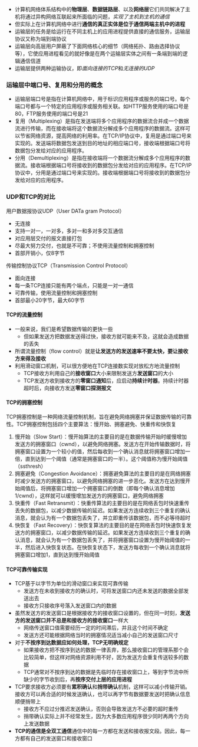 * 计算机网络体系结构中的**物理层**、**数据链路层**、以及**网络层**它们共同解决了主机将通过异构网络互联起来所面临的问题，*实现了主机到主机的通信*
* 但实际上在计算机网络中进行**通信的真正实体是位于通信两端主机中的进程**
* 运输层的任务是给运行在不同主机上的应用进程提供直接的通信服务，运输层协议又称为端到端协议
* 运输层向高层用户屏蔽了下面网络核心的细节（网络拓扑、路由选择协议等），它使应用进程看见的就好像是在两个运输层实体之间有一条端到端的逻辑通信信道
* 运输层提供两种运输协议，即*面向连接的TCP*和*无连接的UDP*

### 运输层中端口号、复用和分用的概念
* 运输层端口号是指在计算机网络中，用于标识应用程序或服务的端口号。每个端口号都与一个特定的应用程序或服务相关联。如HTTP服务使用的端口号是80，FTP服务使用的端口号是21
* 复用（Multiplexing）是指在发送端将多个应用程序的数据流合并成一个数据流进行传输，而在接收端将这个数据流分解成多个应用程序的数据流。这样可以节省网络资源，提高网络的利用率。在TCP/IP协议中，复用是通过端口号来实现的。发送端将数据包发送到目的地址的相应端口号，接收端根据端口号将数据包分发给对应的应用程序。
* 分用（Demultiplexing）是指在接收端将一个数据流分解成多个应用程序的数据流。接收端根据端口号将接收到的数据包分发给对应的应用程序。在TCP/IP协议中，分用是通过端口号来实现的。接收端根据端口号将接收到的数据包分发给对应的应用程序。

### UDP和TCP的对比

用户数据报协议UDP（User DATa gram Protocol）
* 无连接
* 支持一对一，一对多，多对一和多对多交互通信
* 对应用层交付的报文直接打包
* 尽最大努力交付，也就是不可靠；不使用流量控制和拥塞控制
* 首部开销小，仅8字节

传输控制协议TCP（Transmission Control Protocol）
* 面向连接
* 每一条TCP连接只能有两个端点，只能是一对一通信
* 可靠传输，使用流量控制和拥塞控制
* 首部最小20字节，最大60字节

#### TCP的流量控制
* 一般来说，我们是希望数据传输的更快一些
   * 但如果发送方把数据发送得过快，接收方就可能来不及，这就会造成数据的丢失
* 所谓流量控制（flow control）就是**让发送方的发送速率不要太快，要让接收方来得及接收**
* 利用滑动窗口机制，可以很方便地在TCP连接数实现对放松方地流量控制
   * TCP接收方利用自己的**接收窗口**大小来限制发送方**发送窗口**的大小
   * TCP发送方收到接收方的**零窗口通知**后，应启动**持续计时器**。持续计时器超时后，向接收方发送**零窗口探测报文**

#### TCP的拥塞控制

TCP拥塞控制是一种网络流量控制机制，旨在避免网络拥塞并保证数据传输的可靠性。TCP拥塞控制包括四个主要算法：慢开始、拥塞避免、快重传和快恢复
1. 慢开始（Slow Start）：慢开始算法的主要目的是在数据传输开始时缓慢增加发送方的拥塞窗口（cwnd），以避免网络拥塞。发送方在开始传输数据时，将拥塞窗口设置为一个较小的值，然后每收到一个确认消息就将拥塞窗口增加一倍，直到达到一个阈值（通常是拥塞窗口的一半）。这个阈值称为慢开始阈值（ssthresh）
2. 拥塞避免（Congestion Avoidance）：拥塞避免算法的主要目的是在网络拥塞时减少发送方的拥塞窗口，以避免网络拥塞的进一步恶化。发送方在达到慢开始阈值后，将拥塞窗口增加一个拥塞窗口的倒数（即每个确认消息增加1/cwnd），这样就可以缓慢增加发送方的拥塞窗口，避免网络拥塞
3. 快重传（Fast Retransmit）：快重传算法的主要目的是在网络丢包时快速重传丢失的数据包，以减少数据传输的延迟。如果发送方连续收到三个重复的确认消息，就会认为有一个数据包丢失了，并立即重传该数据包，而不必等待超时
4. 快恢复（Fast Recovery）：快恢复算法的主要目的是在网络丢包时快速恢复发送方的拥塞窗口，以减少数据传输的延迟。如果发送方连续收到三个重复的确认消息，就会认为有一个数据包丢失了，并将拥塞窗口设置为慢开始阈值的一半，然后进入快恢复状态。在快恢复状态下，发送方每收到一个确认消息就将拥塞窗口增加1，直到达到慢开始阈值


#### TCP可靠传输实现

* TCP基于以字节为单位的滑动窗口来实现可靠传输
   * 发送方在未收到接收方的确认时，可将发送窗口内还未发送的数据全部发送出去
   * 接收方只接收序号落入发送窗口内的数据
* 虽然发送方的发送窗口是根据接收方的接收窗口设置的，但在同一时刻，**发送方的发送窗口并不总是和接收方的接收窗口**一样大
   * 网络传送窗口值需要经历一定的时间滞后，并且这个时间不确定
   * 发送方还可能根据网络当时的拥塞情况适当减小自己的发送窗口尺寸
* 对于**不按序到达数据应如何处理，TCP无明确规定**
   * 如果接收方把不按序到达的数据一律丢弃，那么接收窗口的管理系那个会比较简单，但这样对网络资源利用不好，因为发送方会重复传送较多的数据
   * TCP通常对不按序到达的数据是先临时存在接收窗口上，等到字节流中所缺少的字节收到后，再**按序交付上层的应用进程**
* TCP要求接收方必须要有**累积确认**和**捎带确认**机制，这样可以减小传输开销。接收方可以再合适的时候发送确认，也可以再字节有数据要发送时把确认信息顺便捎带上
   * 接收方不应过分推迟发送确认，否则会导致发送方不必要的超时重传
   * 捎带确认实际上并不经常发生，因为大多数应用程序很少同时再两个方向上发送数据
* **TCP的通信是全双工通信**通信中的每一方都在发送和接收报文段。因此，每一方都有自己的发送窗口和接收窗口


